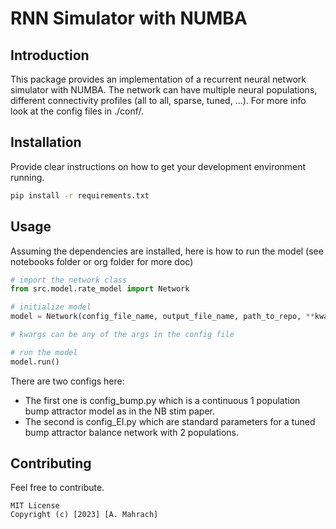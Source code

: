 # RNN Simulator with NUMBA

## Introduction
This package provides an implementation of a recurrent neural network simulator with NUMBA.
The network can have multiple neural populations, different connectivity profiles (all to all, sparse, tuned, ...).
For more info look at the config files in ./conf/.

## Installation
Provide clear instructions on how to get your development environment running.
```bash
pip install -r requirements.txt
```
## Usage
Assuming the dependencies are installed, here is how to run the model (see notebooks folder or org folder for more doc)

```python
# import the network class
from src.model.rate_model import Network

# initialize model
model = Network(config_file_name, output_file_name, path_to_repo, **kwargs)

# kwargs can be any of the args in the config file

# run the model
model.run()
```
There are two configs here:
- The first one is config_bump.py which is a continuous 1 population bump attractor model as in the NB stim paper.
- The second is config_EI.py which are standard parameters for a tuned bump attractor balance network with 2 populations.

## Contributing
Feel free to contribute.
```
MIT License
Copyright (c) [2023] [A. Mahrach]
```

